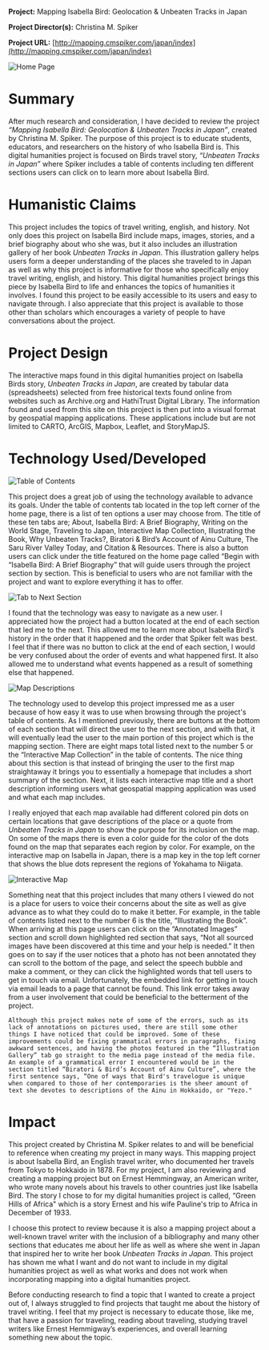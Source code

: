 **Project:**
Mapping Isabella Bird: Geolocation & Unbeaten Tracks in Japan

**Project Director(s):**
Christina M. Spiker 

**Project URL:**
[http://mapping.cmspiker.com/japan/index](http://mapping.cmspiker.com/japan/index)


![Home Page](https://kf-engl350.github.io/KF-engl350/Images/Reviewblogfour.png)

# Summary 
After much research and consideration, I have decided to review the project _“Mapping Isabella Bird: Geolocation & Unbeaten Tracks in Japan”_, created by Christina M. Spiker. The purpose of this project is to educate students, educators, and researchers on the history of who Isabella Bird is. This digital humanities project is focused on Birds travel story, _“Unbeaten Tracks in Japan”_ where Spiker includes a table of contents including ten different sections users can click on to learn more about Isabella Bird. 

# Humanistic Claims
This project includes the topics of travel writing, english, and history. Not only does this project on Isabella Bird include maps, images, stories, and a brief biography about who she was, but it also includes an illustration gallery of her book _Unbeaten Tracks in Japan_. This illustration gallery helps users form a deeper understanding of the places she traveled to in Japan as well as why this project is informative for those who specifically enjoy travel writing, english, and history. This digital humanities project brings this piece by Isabella Bird to life and enhances the topics of humanities it involves. I found this project to be easily accessible to its users and easy to navigate through. I also appreciate that this project is available to those other than scholars which encourages a variety of people to have conversations about the project.

# Project Design 
The interactive maps found in this digital humanities project on Isabella Birds story, _Unbeaten Tracks in Japan_, are created by tabular data (spreadsheets) selected from free historical texts found online from websites such as Archive.org and HathiTrust Digital Library. The information found and used from this site on this project is then put into a visual format by geospatial mapping applications. These applications include but are not limited to CARTO, ArcGIS, Mapbox, Leaflet, and StoryMapJS.

# Technology Used/Developed
![Table of Contents](https://kf-engl350.github.io/KF-engl350/Images/ReviewBlogtwo.png)

This project does a great job of using the technology available to advance its goals. Under the table of contents tab located in the top left corner of the home page, there is a list of ten options a user may choose from. The title of these ten tabs are; About, Isabella Bird: A Brief Biography, Writing on the World Stage, Traveling to Japan, Interactive Map Collection, Illustrating the Book, Why Unbeaten Tracks?, Biratori & Bird’s Account of Ainu Culture, The Saru River Valley Today, and Citation & Resources. There is also a button users can click under the title featured on the home page called “Begin with “Isabella Bird: A Brief Biography” that will guide users through the project section by section. This is beneficial to users who are not familiar with the project and want to explore everything it has to offer. 

![Tab to Next Section](https://kf-engl350.github.io/KF-engl350/Images/Reviewblogthree.png)

I found that the technology was easy to navigate as a new user. I appreciated how the project had a button located at the end of each section that led me to the next. This allowed me to learn more about Isabella Bird’s history in the order that it happened and the order that Spiker felt was best. I feel that if there was no button to click at the end of each section, I would be very confused about the order of events and what happened first. It also allowed me to understand what events happened as a result of something else that happened. 

![Map Descriptions](https://kf-engl350.github.io/KF-engl350/Images/ReviewBlog.png)

The technology used to develop this project impressed me as a user because of how easy it was to use when browsing through the project's table of contents. As I mentioned previously, there are buttons at the bottom of each section that will direct the user to the next section, and with that, it will eventually lead the user to the main portion of this project which is the mapping section. There are eight maps total listed next to the number 5 or the “Interactive Map Collection” in the table of contents. The nice thing about this section is that instead of bringing the user to the first map straightaway it brings you to essentially a homepage that includes a short summary of the section. Next, it lists each interactive map title and a short description informing users what geospatial mapping application was used and what each map includes. 

I really enjoyed that each map available had different colored pin dots on certain locations that gave descriptions of the place or a quote from _Unbeaten Tracks in Japan_ to show the purpose for its inclusion on the map. On some of the maps there is even a color guide for the color of the dots found on the map that separates each region by color. For example, on the interactive map on Isabella in Japan, there is a map key in the top left corner that shows the blue dots represent the regions of Yokahama to Niigata. 

![Interactive Map](https://kf-engl350.github.io/KF-engl350/Images/Reviewblogfive.png)

Something neat that this project includes that many others I viewed do not is a place for users to voice their concerns about the site as well as give advance as to what they could do to make it better. For example, in the table of contents listed next to the number 6 is the title, “Illustrating the Book”. When arriving at this page users can click on the “Annotated Images” section and scroll down highlighted red section that says, “Not all sourced images have been discovered at this time and your help is needed.” It then goes on to say if the user notices that a photo has not been annotated they can scroll to the bottom of the page, and select the speech bubble and make a comment, or they can click the highlighted words that tell users to get in touch via email. Unfortunately, the embedded link for getting in touch via email leads to a page that cannot be found. This link error takes away from a user involvement that could be beneficial to the betterment of the project. 

	Although this project makes note of some of the errors, such as its lack of annotations on pictures used, there are still some other things I have noticed that could be improved. Some of these improvements could be fixing grammatical errors in paragraphs, fixing awkward sentences, and having the photos featured in the “Illustration Gallery” tab go straight to the media page instead of the media file. An example of a grammatical error I encountered would be in the section titled “Biratori & Bird’s Account of Ainu Culture”, where the first sentence says, “One of ways that Bird's travelogue is unique when compared to those of her contemporaries is the sheer amount of text she devotes to descriptions of the Ainu in Hokkaido, or "Yezo."





# Impact
This project created by Christina M. Spiker relates to and will be beneficial to reference when creating my project in many ways. This mapping project is about Isabella Bird, an English travel writer, who documented her travels from Tokyo to Hokkaido in 1878. For my project, I am also reviewing and creating a mapping project but on Ernest Hemmingway, an American writer, who wrote many novels about his travels to other countries just like Isabella Bird. The story I chose to for my digital humanities project is called, “Green Hills of Africa" which is a story Ernest and his wife Pauline's trip to Africa in December of 1933.

I choose this protect to review because it is also a mapping project about a well-known travel writer with the inclusion of a bibliography and many other sections that educates me about her life as well as where she went in Japan that inspired her to write her book _Unbeaten Tracks in Japan_. This project has shown me what I want and do not want to include in my digital humanities project as well as what works and does not work when incorporating mapping into a digital humanities project. 

Before conducting research to find a topic that I wanted to create a project out of, I always struggled to find projects that taught me about the history of travel writing. I feel that my project is necessary to educate those, like me, that have a passion for traveling, reading about traveling, studying travel writers like Ernest Hemmigway’s experiences, and overall learning something new about the topic. 











